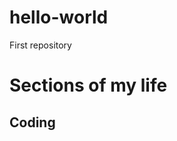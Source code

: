 # hello-world
First repository
<!DOCTYPE html>
<head>
  <title>Hello I am learning to code</title>
</head>
<body>
  <title>My stuff</title>
  <h1>Sections of my life</h1>
    <h2>Coding</h2>
